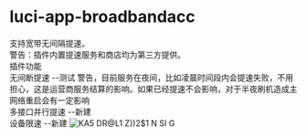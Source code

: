 # luci-app-broadbandacc
支持宽带无间隔提速。
<br/>警告：插件内置提速服务和商店均为第三方提供。
<br/>插件功能
<br/>无间断提速 --测试 警告，目前服务在夜间，比如凌晨时间段内会提速失败，不用担心，这是运营商服务结算的影响。如果已经提速不会影响，对于半夜刷机造成主网络重启会有一定影响
<br/>多接口并行提速 --新建
<br/>设备限速 --新建
![KA5 DR@L1 Z))2$1 N SI G](https://user-images.githubusercontent.com/76506087/218951638-bbde2053-aee1-4f3a-8890-a9ebad7bea72.png)
